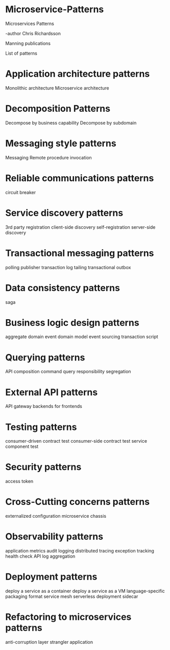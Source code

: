 # Microservice-Patterns


Microservices Patterns

-author Chris Richardsson

Manning publications


List of patterns

# Application architecture patterns

Monolithic architecture
Microservice architecture

# Decomposition Patterns

Decompose by business capability
Decompose by subdomain

# Messaging style patterns

Messaging
Remote procedure invocation

# Reliable communications patterns

circuit breaker

# Service discovery patterns

3rd party registration
client-side discovery
self-registration
server-side discovery

# Transactional messaging patterns

polling publisher
transaction log tailing
transactional outbox

# Data consistency patterns

saga

# Business logic design patterns

aggregate
domain event
domain model
event sourcing
transaction script

# Querying patterns

API composition
command query responsibility segregation

# External API patterns

API gateway
backends for frontends

# Testing patterns

consumer-driven contract test
consumer-side contract test
service component test


# Security patterns

access token

# Cross-Cutting concerns patterns

externalized configuration
microservice chassis

# Observability patterns

application metrics
audit logging
distributed tracing
exception tracking
health check API
log aggregation

# Deployment patterns

deploy a service as a container
deploy a service as a VM
language-specific packaging format
service mesh
serverless deployment 
sidecar

# Refactoring to microservices patterns

anti-corruption layer
strangler application


